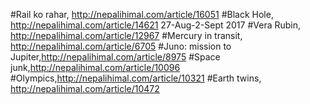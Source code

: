 #Rail ko rahar, http://nepalihimal.com/article/16051 
#Black Hole, http://nepalihimal.com/article/14621 27-Aug-2-Sept 2017
#Vera Rubin, http://nepalihimal.com/article/12967
#Mercury in transit, http://nepalihimal.com/article/6705
#Juno: mission to Jupiter,http://nepalihimal.com/article/8975
#Space junk,http://nepalihimal.com/article/10096
#Olympics,http://nepalihimal.com/article/10321
#Earth twins, http://nepalihimal.com/article/10472
